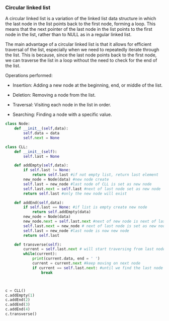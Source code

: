 ### Circular linked list

A circular linked list is a variation of the linked list data structure in which the last node in the list points back to the first node, forming a loop. This means that the next pointer of the last node in the list points to the first node in the list, rather than to NULL as in a regular linked list.

The main advantage of a circular linked list is that it allows for efficient traversal of the list, especially when we need to repeatedly iterate through the list. This is because, since the last node points back to the first node, we can traverse the list in a loop without the need to check for the end of the list.

Operations performed:

- Insertion: Adding a new node at the beginning, end, or middle of the list.

- Deletion: Removing a node from the list.

- Traversal: Visiting each node in the list in order.

- Searching: Finding a node with a specific value.

```python
class Node:
    def __init__(self,data):
        self.data = data 
        self.next = None

class CLL:
    def __init__(self):
        self.last = None

    def addEmpty(self,data):
        if self.last != None:
            return self.last #if not empty list, return last element
        new_node = Node(data) #new node create 
        self.last = new_node #last node of CLL is set as new node
        self.last.next = self.last #next of last node set as new node
        return self.last #only the new node will exist

    def addEnd(self,data):
        if self.last == None: #if list is empty create new node
            return self.addEmpty(data)
        new_node = Node(data)
        new_node.next = self.last.next #next of new node is next of last node
        self.last.next = new_node # next of last node is set as new node
        self.last = new_node #last node is now new node
        return self.last

    def transverse(self):
        current = self.last.next # will start traversing from last node
        while(current):
            print(current.data, end = ' ')
            current = current.next #keep moving on next node
            if current == self.last.next: #until we find the last node again
                break



c = CLL()
c.addEmpty(1)
c.addEnd(2)
c.addEnd(3)
c.addEnd(4)
c.transverse()
```
